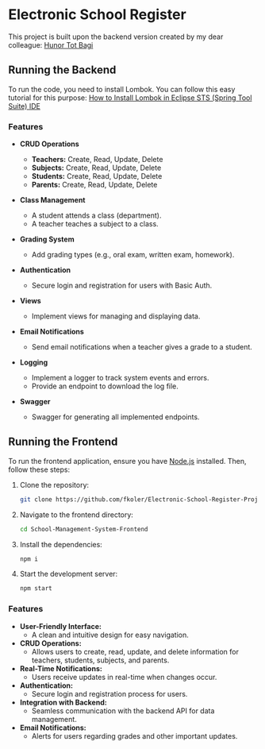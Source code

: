 # Electronic School Register

This project is built upon the backend version created by my dear colleague: [Hunor Tot Bagi](https://github.com/HunorTotBagi/school-management-system)

## Running the Backend

To run the code, you need to install Lombok. You can follow this easy tutorial for this purpose: [How to Install Lombok in Eclipse STS (Spring Tool Suite) IDE
](https://www.youtube.com/watch?v=VR7VaiXHJEY)

### Features

-   **CRUD Operations**

    -   **Teachers:** Create, Read, Update, Delete
    -   **Subjects:** Create, Read, Update, Delete
    -   **Students:** Create, Read, Update, Delete
    -   **Parents:** Create, Read, Update, Delete

-   **Class Management**

    -   A student attends a class (department).
    -   A teacher teaches a subject to a class.

-   **Grading System**

    -   Add grading types (e.g., oral exam, written exam, homework).

-   **Authentication**

    -   Secure login and registration for users with Basic Auth.

-   **Views**

    -   Implement views for managing and displaying data.

-   **Email Notifications**

    -   Send email notifications when a teacher gives a grade to a student.

-   **Logging**

    -   Implement a logger to track system events and errors.
    -   Provide an endpoint to download the log file.

-   **Swagger**
    -   Swagger for generating all implemented endpoints.

## Running the Frontend

To run the frontend application, ensure you have [Node.js](https://nodejs.org/) installed. Then, follow these steps:

1. Clone the repository:
    ```bash
    git clone https://github.com/fkoler/Electronic-School-Register-Project.git
    ```
2. Navigate to the frontend directory:
    ```bash
    cd School-Management-System-Frontend
    ```
3. Install the dependencies:
    ```bash
    npm i
    ```
4. Start the development server:
    ```bash
    npm start
    ```

### Features

-   **User-Friendly Interface:**
    -   A clean and intuitive design for easy navigation.
-   **CRUD Operations:**
    -   Allows users to create, read, update, and delete information for teachers, students, subjects, and parents.
-   **Real-Time Notifications:**
    -   Users receive updates in real-time when changes occur.
-   **Authentication:**
    -   Secure login and registration process for users.
-   **Integration with Backend:**
    -   Seamless communication with the backend API for data management.
-   **Email Notifications:**
    -   Alerts for users regarding grades and other important updates.
